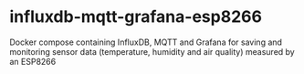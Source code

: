 # influxdb-mqtt-grafana-esp8266
Docker compose containing InfluxDB, MQTT and Grafana for saving and monitoring sensor data (temperature, humidity and air quality) measured by an ESP8266
